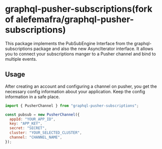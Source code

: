 # graphql-pusher-subscriptions(fork of alefemafra/graphql-pusher-subscriptions)

This package implements the PubSubEngine Interface from the graphql-subscriptions package and also the new AsyncIterator interface. It allows you to connect your subscriptions manger to a Pusher channel and bind to multiple events.

## Usage

After creating an account and configuring a channel on pusher, you get the necessary config information about your application. Keep the config information in a safe place.

```javascript
import { PusherChannel } from "graphql-pusher-subscriptions";

const pubsub = new PusherChannel({
  appId: "YOUR_APP_ID",
  key: "APP_KEY",
  secret: "SECRET",
  cluster: "YOUR_SELECTED_CLUSTER",
  channel: "CHANNEL_NAME",
});
```
